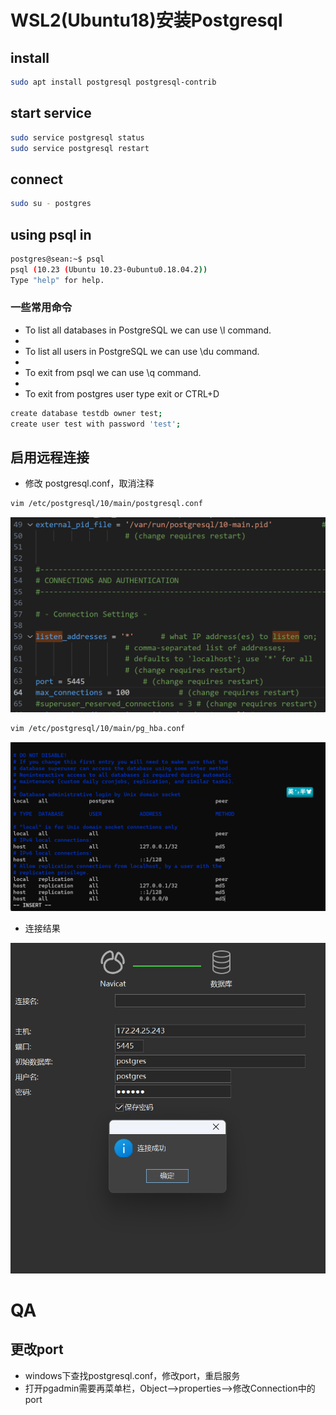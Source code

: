 # WSL2(Ubuntu18)安装Postgresql
## install
``` bash
sudo apt install postgresql postgresql-contrib
```
## start service
``` bash
sudo service postgresql status
sudo service postgresql restart
```
## connect 
``` bash
sudo su - postgres
```
## using psql in 
``` bash
postgres@sean:~$ psql
psql (10.23 (Ubuntu 10.23-0ubuntu0.18.04.2))
Type "help" for help.

```

### 一些常用命令

* To list all databases in PostgreSQL we can use \l command.
* 
* To list all users in PostgreSQL we can use \du command.
* 
* To exit from psql we can use \q command.
* 
* To exit from postgres user type exit or CTRL+D
``` bash
create database testdb owner test;
create user test with password 'test';
```
## 启用远程连接
- 修改 postgresql.conf，取消注释
``` bash
vim /etc/postgresql/10/main/postgresql.conf
```
![](./imgs/postgresql_conf.png)
``` bash
vim /etc/postgresql/10/main/pg_hba.conf
```
![](./imgs/pg_hba.png)

- 连接结果

![](./imgs/connected_pg.png)
# QA
## 更改port
- windows下查找postgresql.conf，修改port，重启服务
- 打开pgadmin需要再菜单栏，Object-->properties-->修改Connection中的port